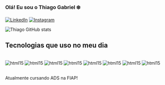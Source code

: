 ### Olá! Eu sou o Thiago Gabriel ❄️

[![LinkedIn](https://img.shields.io/badge/LinkedIn-0077B5?style=for-the-badge&logo=linkedin&logoColor=white)](https://www.linkedin.com/in/thiago-gabriel-256079218/)
[![Instagram](https://img.shields.io/badge/Instagram-E4405F?style=for-the-badge&logo=instagram&logoColor=white)](https://www.instagram.com/th.biell/)

![Thiago GitHub stats](https://github-readme-stats.vercel.app/api?username=thbiell&show_icons=true&theme=merko)

## Tecnologias que uso no meu dia

<div style="display: inline_block"><br/>
    <img align="center" alt="html15" src="https://img.shields.io/badge/Python-3776AB?style=for-the-badge&logo=python&logoColor=white">
    <img align="center" alt="html15" src="https://img.shields.io/badge/JavaScript-F7DF1E?style=for-the-badge&logo=javascript&logoColor=black">
    <img align="center" alt="html15" src="https://img.shields.io/badge/HTML5-E34F26?style=for-the-badge&logo=html5&logoColor=white">
    <img align="center" alt="html15" src="https://img.shields.io/badge/Java-ED8B00?style=for-the-badge&logo=openjdk&logoColor=white">
    <img align="center" alt="html15" src="https://img.shields.io/badge/React-20232A?style=for-the-badge&logo=react&logoColor=61DAFB">
    <img align="center" alt="html15" src="https://img.shields.io/badge/React_Native-20232A?style=for-the-badge&logo=react&logoColor=61DAFB">
    <img align="center" alt="html15" src="https://img.shields.io/badge/Spring-6DB33F?style=for-the-badge&logo=spring&logoColor=white">
    <img align="center" alt="html15" src="https://img.shields.io/badge/Node.js-43853D?style=for-the-badge&logo=node.js&logoColor=white">
</div></br>

Atualmente cursando ADS na FIAP!
